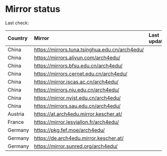 <script src="./time.js"></script>
# Mirror status
Last check: <script type="text/javascript">localize(1710138234.1821084);</script>

|Country|Mirror|Last update|
|:------|:-----|:----------|
|China|https://mirrors.tuna.tsinghua.edu.cn/arch4edu/|<script type="text/javascript">localize(1710095209);</script>|
|China|https://mirrors.aliyun.com/arch4edu/|<script type="text/javascript">localize(1710095209);</script>|
|China|https://mirrors.bfsu.edu.cn/arch4edu/|<script type="text/javascript">localize(1710095209);</script>|
|China|https://mirrors.cernet.edu.cn/arch4edu/|<script type="text/javascript">localize(1710095209);</script>|
|China|https://mirror.iscas.ac.cn/arch4edu/|<script type="text/javascript">localize(1710095209);</script>|
|China|https://mirrors.nju.edu.cn/arch4edu/|<script type="text/javascript">localize(1710095209);</script>|
|China|https://mirror.nyist.edu.cn/arch4edu/|<script type="text/javascript">localize(1710095209);</script>|
|China|https://mirrors.sau.edu.cn/arch4edu/|<script type="text/javascript">localize(1710095209);</script>|
|Austria|https://at.arch4edu.mirror.kescher.at/|<script type="text/javascript">localize(1710095209);</script>|
|France|https://mirror.lesviallon.fr/arch4edu/|<script type="text/javascript">localize(1710095209);</script>|
|Germany|https://pkg.fef.moe/arch4edu/|<script type="text/javascript">localize(1710095209);</script>|
|Germany|https://de.arch4edu.mirror.kescher.at/|<script type="text/javascript">localize(1710095209);</script>|
|Germany|https://mirror.sunred.org/arch4edu/|<script type="text/javascript">localize(1710095209);</script>|

<script src="./tablefilter/tablefilter.js"></script>
<script src="./table.js"></script>